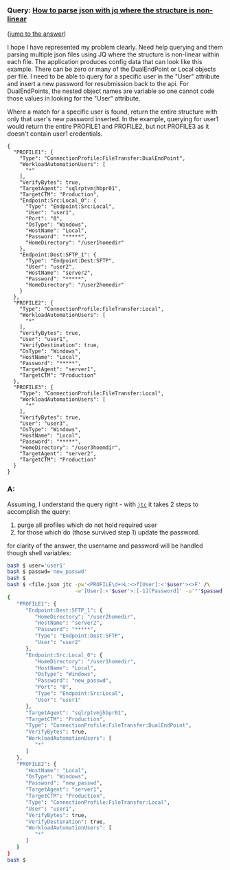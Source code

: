 ### Query: [How to parse json with jq where the structure is non-linear](https://stackoverflow.com/questions/59823154/how-to-parse-json-with-jq-where-the-structure-is-non-linear)
([jump to the answer](https://github.com/ldn-softdev/stackoverflow-json/blob/master/lib/How%20to%20parse%20json%20with%20jq%20where%20the%20structure%20is%20non-linear.md#a))

I hope I have represented my problem clearly.
Need help querying and them parsing multiple json files using JQ where the structure is non-linear within each file. The application produces config data that can look like this example. There can be zero or many of the DualEndPoint or Local objects per file.  I need to be able to query for a specific user in the "User" attribute and insert a new password for resubmission back to the api.  For DualEndPoints, the nested object names are variable so one cannot code those values in looking for the "User" attribute.

Where a match for a specific user is found, return the entire structure with only that user's new password inserted. In the example, querying for user1 would return the entire PROFILE1 and PROFILE2, but not PROFILE3 as it doesn't contain user1 credentials.

    {
      "PROFILE1": {
        "Type": "ConnectionProfile:FileTransfer:DualEndPoint",
        "WorkloadAutomationUsers": [
          "*"
        ],
        "VerifyBytes": true,
        "TargetAgent": "sqlrptvmjhbpr01",
        "TargetCTM": "Production",
        "Endpoint:Src:Local_0": {
          "Type": "Endpoint:Src:Local",
          "User": "user1",
          "Port": "0",
          "OsType": "Windows",
          "HostName": "Local",
          "Password": "*****",
          "HomeDirectory": "/user1homedir"
        },
        "Endpoint:Dest:SFTP_1": {
          "Type": "Endpoint:Dest:SFTP",
          "User": "user2",
          "HostName": "server2",
          "Password": "*****",
          "HomeDirectory": "/user2homedir"
        }
      },
      "PROFILE2": {
        "Type": "ConnectionProfile:FileTransfer:Local",
        "WorkloadAutomationUsers": [
          "*"
        ],
        "VerifyBytes": true,
        "User": "user1",
        "VerifyDestination": true,
        "OsType": "Windows",
        "HostName": "Local",
        "Password": "*****",
        "TargetAgent": "server1",
        "TargetCTM": "Production"
      },
      "PROFILE3": {
        "Type": "ConnectionProfile:FileTransfer:Local",
        "WorkloadAutomationUsers": [
          "*"
        ],
        "VerifyBytes": true,
        "User": "user3",
        "OsType": "Windows",
        "HostName": "Local",
        "Password": "*****",
        "HomeDirectory": "/user3hoemdir",
        "TargetAgent": "server2",
        "TargetCTM": "Production"
      }
    }

### A:
Assuming, I understand the query right - with [`jtc`](https://github.com/ldn-softdev/jtc) it takes 2 steps to accomplish the query:
1. purge all profiles which do not hold required user
2. for those which do (those survived step 1) update the password.

for clarity of the answer, the username and password will be handled though shell variables:
```bash
bash $ user='user1'
bash $ passwd='new_passwd'
bash $ 
bash $ <file.json jtc -pw'<PROFILE\d+>L:<>f[User]:<'$user'><>F' /\
                      -w'[User]:<'$user'>:[-1][Password]' -u'"'$passwd'"'
{
   "PROFILE1": {
      "Endpoint:Dest:SFTP_1": {
         "HomeDirectory": "/user2homedir",
         "HostName": "server2",
         "Password": "*****",
         "Type": "Endpoint:Dest:SFTP",
         "User": "user2"
      },
      "Endpoint:Src:Local_0": {
         "HomeDirectory": "/user1homedir",
         "HostName": "Local",
         "OsType": "Windows",
         "Password": "new_passwd",
         "Port": "0",
         "Type": "Endpoint:Src:Local",
         "User": "user1"
      },
      "TargetAgent": "sqlrptvmjhbpr01",
      "TargetCTM": "Production",
      "Type": "ConnectionProfile:FileTransfer:DualEndPoint",
      "VerifyBytes": true,
      "WorkloadAutomationUsers": [
         "*"
      ]
   },
   "PROFILE2": {
      "HostName": "Local",
      "OsType": "Windows",
      "Password": "new_passwd",
      "TargetAgent": "server1",
      "TargetCTM": "Production",
      "Type": "ConnectionProfile:FileTransfer:Local",
      "User": "user1",
      "VerifyBytes": true,
      "VerifyDestination": true,
      "WorkloadAutomationUsers": [
         "*"
      ]
   }
}
bash $ 
```











